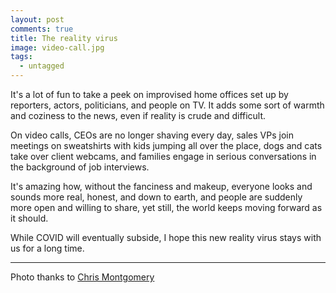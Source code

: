 ```yaml
---
layout: post
comments: true
title: The reality virus
image: video-call.jpg
tags:
  - untagged
---
```


It's a lot of fun to take a peek on improvised home offices set up by reporters, actors, politicians, and people on TV.  It adds some sort of warmth and coziness to the news, even if reality is crude and difficult.

On video calls, CEOs are<!--more--> no longer shaving every day, sales VPs join meetings on sweatshirts with kids jumping all over the place, dogs and cats take over client webcams, and families engage in serious conversations in the background of job interviews.

It's amazing how, without the fanciness and makeup, everyone looks and sounds more real, honest, and down to earth, and people are suddenly more open and willing to share, yet still, the world keeps moving forward as it should.

While COVID will eventually subside, I hope this new reality virus stays with us for a long time.

---
Photo thanks to [Chris Montgomery](https://unsplash.com/@cwmonty)